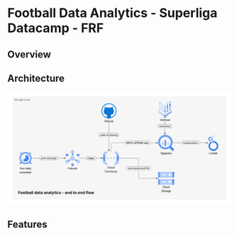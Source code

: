 # Football Data Analytics - Superliga Datacamp - FRF

## Overview



## Architecture

![Alt text](data-flow-architecture.jpeg "a title")


## Features
